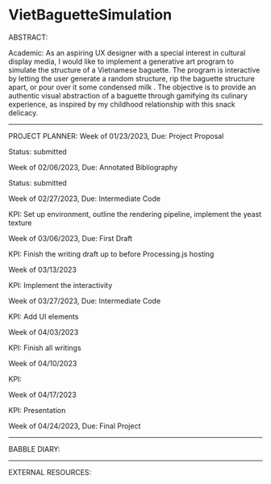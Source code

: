 # VietBaguetteSimulation

ABSTRACT:

Academic:
As an aspiring UX designer with a special interest in cultural display media, I would like to implement a generative art program to simulate the structure of a Vietnamese baguette. The program is interactive by letting the user generate a random structure, rip the baguette structure apart, or pour over it some condensed milk . The objective is to provide an authentic visual abstraction of a baguette through gamifying its culinary experience, as inspired by my childhood relationship with this snack delicacy. 

-----------------------------------------------------------------------------------------------------------------------

PROJECT PLANNER:
Week of 01/23/2023, Due: Project Proposal

Status: submitted

  
Week of 02/06/2023, Due: Annotated Bibliography

Status: submitted


Week of 02/27/2023, Due: Intermediate Code

KPI: Set up environment, outline the rendering pipeline, implement the yeast texture



Week of 03/06/2023, Due: First Draft

KPI: Finish the writing draft up to before Processing.js hosting


Week of 03/13/2023

KPI: Implement the interactivity
  

Week of 03/27/2023, Due: Intermediate Code

KPI: Add UI elements

Week of 04/03/2023

KPI: Finish all writings

Week of 04/10/2023

KPI:

Week of 04/17/2023

KPI: Presentation

Week of 04/24/2023, Due: Final Project

-----------------------------------------------------------------------------------------------------------------------
BABBLE DIARY:

-----------------------------------------------------------------------------------------------------------------------
EXTERNAL RESOURCES:
